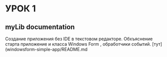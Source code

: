 # УРОК 1
## myLib documentation
Создание приложения без IDE в текстовом редакторе. Обхъяснение старта приложение
и класса Windows Form , обработчики событий.
[тут](windowsform-simple-app/README.md

